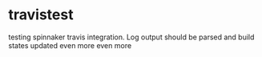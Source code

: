 # travistest
testing spinnaker travis integration. Log output should be parsed and build states updated
even more
even more

